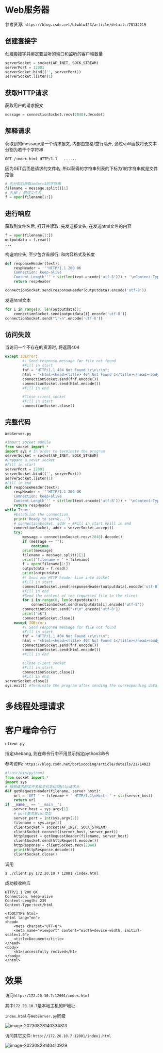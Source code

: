 # Web服务器

参考资源: `https://blog.csdn.net/htwhtw123/article/details/78134219`

## 创建套接字

创建套接字并绑定要监听的端口和监听的客户端数量

 ```py
 serverSocket = socket(AF_INET, SOCK_STREAM)
 serverPort = 12001
 serverSocket.bind(('', serverPort))
 serverSocket.listen(1)
 ```

## 获取HTTP请求

获取用户的请求报文

```python
message = connectionSocket.recv(2048).decode()
```

## 解释请求

获取到的message是一个请求报文, 内部由空格/空行隔开, 通过split函数将长文本分割为若干个字符串

```
GET /index.html HTTP/1.1   ......
```

因为GET后面是请求的文件名, 所以获得的字符串列表的下标为1的字符串就是文件路径

```py
# 先分割后获取index=1的字符串
filename = message.split()[1]
# 去掉'/'获得文件名
f = open(filename[1:])
```

## 进行响应

获取到文件名后, 打开并读取, 先发送报文头, 在发送html文件的内容

```python
f = open(filename[1:])
outputdata = f.read()
...
```

构造响应头, 至少包含首部行, 和内容格式及长度

```python
def responseHeader(text):
    respHeader = '''HTTP/1.1 200 OK 
    Connection: keep-alive
    Content-Length''' + str(len(text.encode('utf-8'))) + '\nContent-Type:text/html\n\n'
    return respHeader

connectionSocket.send(responseHeader(outputdata).encode('utf-8'))
```

发送html文本

```python
for i in range(0, len(outputdata)):
    connectionSocket.send(outputdata[i].encode('utf-8'))
connectionSocket.send("\r\n".encode('utf-8'))
```

## 访问失败

当访问一个不存在的资源时, 将返回404

```python
except IOError:
        #! Send response message for file not found
        #Fill in start
        fnf = "HTTP/1.1 404 Not Found \r\n\r\n";
        html = "<html><head><title> 404 Not Found 1</title></head><body><h1>404 Error</h1><p> The page you requested was not found</p></body></html>\r\n"
        connectionSocket.send(fnf.encode())
        connectionSocket.send(html.encode())
        #Fill in end

        #Close client socket
        #Fill in start
        connectionSocket.close()
```

## 完整代码

`WebServer.py`

```python
#import socket module
from socket import *
import sys # In order to terminate the program
serverSocket = socket(AF_INET, SOCK_STREAM)
#Prepare a sever socket
#Fill in start
serverPort = 12001
serverSocket.bind(('', serverPort))
serverSocket.listen(1)
#Fill in end
def responseHeader(text):
    respHeader = '''HTTP/1.1 200 OK 
    Connection: keep-alive
    Content-Length''' + str(len(text.encode('utf-8'))) + '\nContent-Type:text/html\n\n'
    return respHeader
while True:
    #Establish the connection
    print('Ready to serve...')
    # connectionSocket, addr = #Fill in start #Fill in end
    connectionSocket, addr = serverSocket.accept()
    try:
        message = connectionSocket.recv(2048).decode()
        if (message == ""):
            continue
        print(message)
        filename = message.split()[1]
        print("filename = " + filename)
        f = open(filename[1:])
        outputdata = f.read()
        print(outputdata)
        #! Send one HTTP header line into socket
        #Fill in start
        connectionSocket.send(responseHeader(outputdata).encode('utf-8'))
        #Fill in end
        #Send the content of the requested file to the client
        for i in range(0, len(outputdata)):
            connectionSocket.send(outputdata[i].encode('utf-8'))
        connectionSocket.send("\r\n".encode('utf-8'))
        print("ok")
        connectionSocket.close()
    except IOError:
        #! Send response message for file not found
        #Fill in start
        fnf = "HTTP/1.1 404 Not Found \r\n\r\n";
        html = "<html><head><title> 404 Not Found 1</title></head><body><h1>404 Error</h1><p> The page you requested was not found</p></body></html>\r\n"
        connectionSocket.send(fnf.encode())
        connectionSocket.send(html.encode())
        #Fill in end

        #Close client socket
        #Fill in start
        connectionSocket.close()
        #Fill in end
serverSocket.close()
sys.exit() #Terminate the program after sending the corresponding data
```

# 多线程处理请求



# 客户端命令行

`client.py`

指定shebang, 则在命令行中不用显示指定python3命令

参考资料: `https://blog.csdn.net/boriscoding/article/details/21714923`

```python
#!/usr/bin/python3
from socket import *
import sys
# 根据请求的文件名和主机名组成http请求头
def getRequestHeader(filename, server_host):
    url = 'GET ' + filename + ' HTTP/1.1\nHost: ' + str(server_host) 
    return url
if __name__ == '__main__':
    server_host = sys.argv[1]
    # port要求是int类型
    server_port = int(sys.argv[2])
    filename = sys.argv[3]
    clientSocket = socket(AF_INET, SOCK_STREAM)
    clientSocket.connect((server_host, server_port))
    httpRequest = getRequestHeader(filename, server_host)
    clientSocket.send(httpRequest.encode())
    httpResponse = clientSocket.recv(2048)
    print(httpResponse.decode())
    clientSocket.close()
```

调用

```
$ ./client.py 172.20.10.7 12001 /index.html
```

成功接收响应

```
HTTP/1.1 200 OK 
Connection: keep-alive
Content-Length: 239
Content-Type:text/html

<!DOCTYPE html>
<html lang="en">
<head>
    <meta charset="UTF-8">
    <meta name="viewport" content="width=device-width, initial-scale=1.0">
    <title>Document</title>     
</head>
<body>
    <h1>successfully recived</h1>
</body>
</html>
```





# 效果

访问`http://172.20.10.7:12001/index.html`

其中`172.20.10.7`是本地主机的IP地址

`index.html`与`WebServer.py`同级

![image-20230828140334813](note.assets/image-20230828140334813.png)

访问其它文件: `http://172.20.10.7:12001/index1.html`

![image-20230828140410929](note.assets/image-20230828140410929.png)
